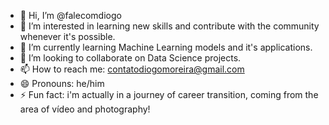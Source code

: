 - 👋 Hi, I’m @falecomdiogo
- 👀 I’m interested in learning new skills and contribute with the community whenever it's possible.
- 🌱 I’m currently learning Machine Learning models and it's applications.
- 💞️ I’m looking to collaborate on Data Science projects.
- 📫 How to reach me: contatodiogomoreira@gmail.com
- 😄 Pronouns: he/him
- ⚡ Fun fact: i'm actually in a journey of career transition, coming from the area of vídeo and photography!
